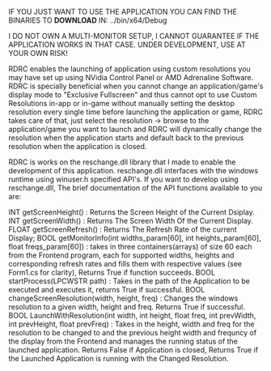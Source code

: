 IF YOU JUST WANT TO USE THE APPLICATION YOU CAN FIND THE BINARIES TO __DOWNLOAD__ IN: ../bin/x64/Debug

I DO NOT OWN A MULTI-MONITOR SETUP, I CANNOT GUARANTEE IF THE APPLICATION WORKS IN THAT CASE. UNDER DEVELOPMENT, USE AT YOUR OWN RISK!

RDRC enables the launching of application using custom resolutions you may have set up using NVidia Control Panel or AMD Adrenaline Software. RDRC is specially beneficial when you cannot change an application/game's display mode to "Exclusive Fullscreen" and thus cannot opt to use Custom Resolutions in-app or in-game without manually setting the desktop resolution every single time before launching the application or game, RDRC takes care of that, just select the resolution -> browse to the application/game you want to launch and RDRC will dynamically change the resolution when the application starts and default back to the previous resolution when the application is closed. 


RDRC is works on the reschange.dll library that I made to enable the development of this application.
reschange.dll interfaces with the windows runtime using winuser.h specified API's. If you want to develop using reschange.dll, The brief documentation of the API functions available to you are:

INT getScreenHeight() : Returns the Screen Height of the Current Dsiplay.
INT getScreenWidth() : Returns The Screen Width Of the Current Display.
FLOAT getScreenRefresh() : Returns The Refresh Rate of the current Display;
BOOL getMonitorInfo(int widths_param[60],  int heights_param[60], float freqs_param[60]) : takes in three containers(arrays) of size 60 each from the Frontend program, each for supported widths, heights and corresponding refresh rates and fills them with respective values (see Form1.cs for clarity), Returns True if function succeeds.
BOOL startProcess(LPCWSTR path) : Takes in the path of the Application to be executed and executes it, returns True if successful.
BOOL changeScreenResolution(width, height, freq) : Changes the windows resolution to a given width, height and freq. Returns True if successful.
BOOL LaunchWithResolution(int width, int height, float freq, int prevWidth, int prevHeight, float prevFreq) : Takes in the height, width and freq for the resolution to be changed to and the previous height width and frequncy of the display from the Frontend and manages the running status of the launched application. Returns False if Application is closed, Returns True if the Launched Application is running with the Changed Resolution. 

